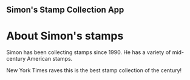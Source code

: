 Simon's Stamp Collection App
---

# About Simon's stamps

Simon has been collecting stamps since 1990. He has a variety of mid-century American stamps. 

New York Times raves this is the best stamp collection of the century!